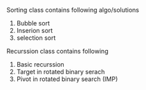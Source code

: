 Sorting class contains following algo/solutions

1. Bubble sort
2. Inserion sort
3. selection sort

Recurssion class contains following

1. Basic recurssion
2. Target in rotated binary serach
3. Pivot in rotated binary search (IMP)
